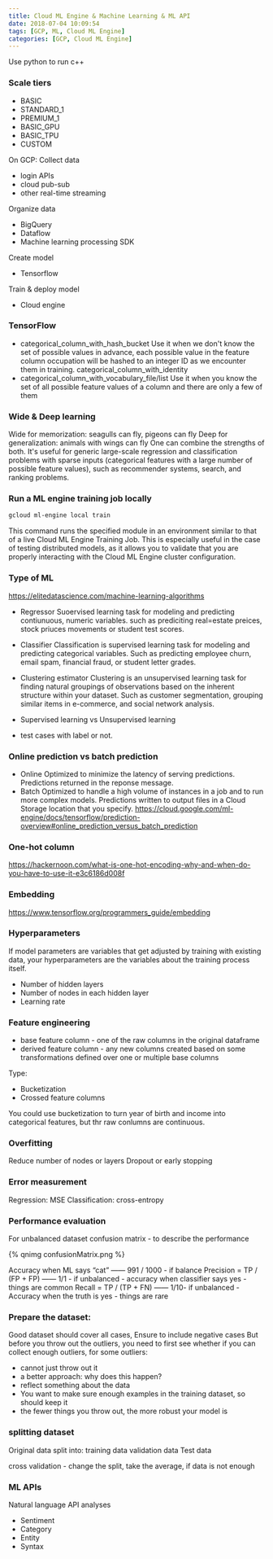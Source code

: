 ```yaml
---
title: Cloud ML Engine & Machine Learning & ML API
date: 2018-07-04 10:09:54
tags: [GCP, ML, Cloud ML Engine]
categories: [GCP, Cloud ML Engine]
---
```


Use python to run c++

### Scale tiers
* BASIC
* STANDARD_1
* PREMIUM_1
* BASIC_GPU
* BASIC_TPU
* CUSTOM

On GCP:
Collect data
- login APIs
- cloud pub-sub
- other real-time streaming

Organize data
- BigQuery
- Dataflow
- Machine learning processing SDK

Create model
- Tensorflow

Train & deploy model
- Cloud engine

### TensorFlow

* categorical_column_with_hash_bucket
Use it when we don't know the set of possible values in advance, each possible value in the feature column occupation will be hashed to an integer ID as we encounter them in training.
categorical_column_with_identity
* categorical_column_with_vocabulary_file/list
Use it when you know the set of all possible feature values of a column and there are only a few of them

### Wide & Deep learning
Wide for memorization: seagulls can fly, pigeons can fly
Deep for generalization: animals with wings can fly
One can combine the strengths of both.
It's useful for generic large-scale regression and classification problems with sparse inputs (categorical features with a large number of possible feature values), such as recommender systems, search, and ranking problems.

### Run a ML engine training job locally
```bash
gcloud ml-engine local train
```
This command runs the specified module in an environment similar to that of a live Cloud ML Engine Training Job.
This is especially useful in the case of testing distributed models, as it allows you to validate that you are properly interacting with the Cloud ML Engine cluster configuration.

### Type of ML
https://elitedatascience.com/machine-learning-algorithms
* Regressor
Suoervised learning task for modeling and predicting contiunuous, numeric variables. such as prediciting real=estate preices, stock priuces movements or student test scores.
* Classifier
Classification is supervised learning task for modeling and predicting categorical variables. Such as predicting employee churn, email spam, financial fraud, or student letter grades.
* Clustering estimator
Clustering is an unsupervised learning task for finding natural groupings of observations based on the inherent structure within your dataset. Such as customer segmentation, grouping similar items in e-commerce, and social network analysis.


* Supervised learning vs Unsupervised learning
* test cases with label or not.

### Online prediction vs batch prediction
* Online
Optimized to minimize the latency of serving predictions.
Predictions returned in the reponse message.
* Batch
Optimized to handle a high volume of instances in a job and to run more complex models.
Predictions written to output files in a Cloud Storage location that you specify.
https://cloud.google.com/ml-engine/docs/tensorflow/prediction-overview#online_prediction_versus_batch_prediction

### One-hot column
https://hackernoon.com/what-is-one-hot-encoding-why-and-when-do-you-have-to-use-it-e3c6186d008f

### Embedding
https://www.tensorflow.org/programmers_guide/embedding

### Hyperparameters
If model parameters are variables that get adjusted by training with existing data, your hyperparameters are the variables about the training process itself.
* Number of hidden layers
* Number of nodes in each hidden layer
* Learning rate


### Feature engineering
* base feature column - one of the raw columns in the original dataframe
* derived feature column - any new columns created based on some transformations defined over one or multiple base columns

Type:
* Bucketization
* Crossed feature columns

You could use bucketization to turn year of birth and income into categorical features, but thr raw conlumns are continuous.

### Overfitting
Reduce number of nodes or layers
Dropout or early stopping


### Error measurement
Regression: MSE
Classification: cross-entropy

### Performance evaluation
For unbalanced dataset
confusion matrix - to describe the performance 

{% qnimg confusionMatrix.png %}

Accuracy when ML says “cat” —— 991 / 1000 - if balance
Precision = TP / (FP + FP) —— 1/1 - if unbalanced - accuracy when classifier says yes - things are common
Recall = TP / (TP + FN) —— 1/10- if unbalanced - Accuracy when the truth is yes - things are rare


### Prepare the dataset:
Good dataset should cover all cases, Ensure to include negative cases
But before you throw out the outliers, you need to first see whether if you can collect enough outliers, for some outliers:
- cannot just throw out it
- a better approach: why does this happen?
- reflect something about the data
- You want to make sure enough examples in the training dataset, so should keep it
- the fewer things you throw out, the more robust your model is

### splitting dataset
Original data split into:
training data
validation data
Test data

cross validation - change the split, take the average, if data is not enough

### ML APIs
Natural language API analyses
* Sentiment
* Category
* Entity
* Syntax

